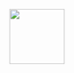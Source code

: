 <div id="header" align="center">
  <img src="https://media.giphy.com/media/vGMnm6MIf2vNVf0AvW/giphy-downsized-large.gif" width="100"/>
</div>
